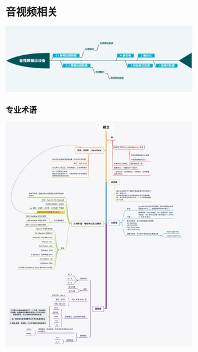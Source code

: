 # 音视频相关



![image-20200820111626453](../assets/image-20200820111626453.png)



## 专业术语



![image-20200819175803528](../assets/image-20200819175803528.png)